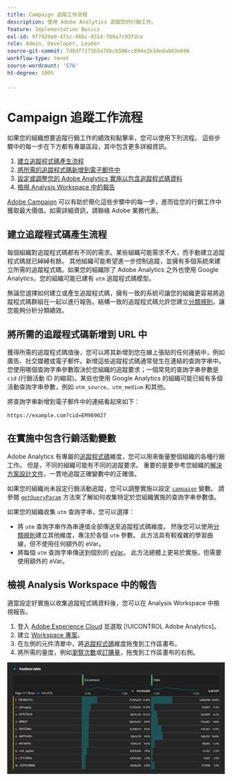 ```yaml
---
title: Campaign 追蹤工作流程
description: 使用 Adobe Analytics 追蹤您的行銷工作。
feature: Implementation Basics
exl-id: 9f7920e0-471c-46bc-9314-7b0a7c93fdce
role: Admin, Developer, Leader
source-git-commit: 7d8df7173b3a78bcb506cc894e2b3deda003e696
workflow-type: tm+mt
source-wordcount: '576'
ht-degree: 100%

---
```


# Campaign 追蹤工作流程

如果您的組織想要追蹤行銷工作的績效和點擊率，您可以使用下列流程。 這些步驟中的每一步在下方都有專屬區段，其中包含更多詳細資訊。

1. [建立追蹤程式碼產生流程](#establish-a-tracking-code-generation-process)
1. [將所需的追蹤程式碼新增到電子郵件中](#add-the-desired-tracking-code-to-the-email)
1. [設定或調整您的 Adobe Analytics 實施以包含追蹤程式碼資料](#include-campaign-variables-in-your-implementation)
1. [檢視 Analysis Workspace 中的報告](#view-the-reports-in-analysis-workspace)

[Adobe Campaign](https://business.adobe.com/products/campaign/adobe-campaign.html) 可以有助於簡化這些步驟中的每一步，進而從您的行銷工作中獲取最大價值。如需詳細資訊，請聯絡 Adobe 業務代表。

## 建立追蹤程式碼產生流程

每個組織對追蹤程式碼都有不同的需求。某些組織可能需求不大，而手動建立追蹤程式碼就已綽綽有餘。 其他組織可能希望進一步控制追蹤，並擁有多個系統來建立所需的追蹤程式碼。如果您的組織除了 Adobe Analytics 之外也使用 Google Analytics，您的組織可能已建有 `utm` 追蹤程式碼模型。

無論您選擇如何建立或產生追蹤程式碼，擁有一致的系統可讓您的組織更容易將追蹤程式碼群組在一起以進行報告。結構一致的追蹤程式碼允許您建立[分類規則](/help/components/classifications/crb/classification-rule-builder.md)，讓您能夠分析分類績效。

## 將所需的追蹤程式碼新增到 URL 中

獲得所需的追蹤程式碼值後，您可以將其新增到您在線上張貼的任何連結中，例如廣告、社交媒體或電子郵件。新增這些追蹤程式碼通常發生在連結的查詢字串中。 您使用哪個查詢字串參數取決於您組織的追蹤要求；一個常見的查詢字串參數是 `cid` (行銷活動 ID 的縮寫)。某些也使用 Google Analytics 的組織可能已經有多個活動查詢字串參數，例如 `utm_source`、`utm_medium` 和其他。

將查詢字串新增到電子郵件中的連結看起來如下：

```text
https://example.com?cid=EM989027
```

## 在實施中包含行銷活動變數

Adobe Analytics 有專屬的[追蹤程式碼](/help/components/dimensions/tracking-code.md)維度，您可以用來衡量整個組織的各種行銷工作。 但是，不同的組織可能有不同的追蹤要求。 重要的是要參考您組織的[解決方案設計文件](../prepare/solution-design.md)，一貫地追蹤正確變數中的正確值。

如果您的組織尚未設定行銷活動追蹤，您可以調整實施以設定 [`campaign`](/help/implement/vars/page-vars/campaign.md) 變數。 請參閱 [`getQueryParam`](/help/implement/vars/plugins/getqueryparam.md) 方法來了解如何收集特定於您組織實施的查詢字串參數值。

如果您的組織收集 `utm` 查詢字串，您可以選擇：

* 將 `utm` 查詢字串作為串連值全部傳送至追蹤程式碼維度。 然後您可以使用[分類規則](/help/components/classifications/crb/classification-rule-builder.md)建立其他維度，專注於各個 `utm` 參數。 此方法具有較複雜的學習曲線，但不使用任何額外的 eVar。
* 將每個 `utm` 查詢字串傳送到個別的 [eVar](/help/components/dimensions/evar.md)。 此方法總體上更易於實施，但需要使用額外的 eVar。

## 檢視 Analysis Workspace 中的報告

適當設定好實施以收集追蹤程式碼資料後，您可以在 Analysis Workspace 中檢視報告。

1. 登入 [Adobe Experience Cloud](https://experience.adobe.com) 並選取 [!UICONTROL Adobe Analytics]。
1. 建立 [Workspace 專案](/help/analyze/analysis-workspace/build-workspace-project/freeform-overview.md)。
1. 在左側的元件清單中，將[追蹤程式碼](/help/components/dimensions/tracking-code.md)維度拖曳到工作區畫布。
1. 將所需的量度，例如[瀏覽次數](/help/components/metrics/visits.md)或[訂購量](/help/components/metrics/orders.md)，拖曳到工作區畫布的右側。

![行銷活動追蹤報告](../assets/campaign-tracking-report.png)

